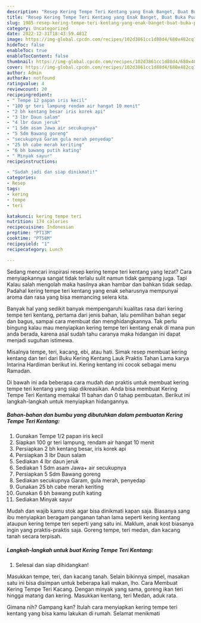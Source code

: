 ```yaml
---
description: "Resep Kering Tempe Teri Kentang yang Enak Banget, Buat Buka Puasa Menggugah Selera"
title: "Resep Kering Tempe Teri Kentang yang Enak Banget, Buat Buka Puasa Menggugah Selera"
slug: 1985-resep-kering-tempe-teri-kentang-yang-enak-banget-buat-buka-puasa-menggugah-selera
category: Uncategorized
date: 2022-12-31T18:43:59.481Z
image: https://img-global.cpcdn.com/recipes/102d3861cc1d88d4/680x482cq70/kering-tempe-teri-kentang-foto-resep-utama.jpg
hideToc: false
enableToc: true
enableTocContent: false
thumbnail: https://img-global.cpcdn.com/recipes/102d3861cc1d88d4/680x482cq70/kering-tempe-teri-kentang-foto-resep-utama.jpg
cover: https://img-global.cpcdn.com/recipes/102d3861cc1d88d4/680x482cq70/kering-tempe-teri-kentang-foto-resep-utama.jpg
author: Admin
authorAv: notfound
ratingvalue: 4
reviewcount: 20
recipeingredient:
- " Tempe 12 papan iris kecil"
- "100 gr teri lampung rendam air hangat 10 menit"
- "2 bh kentang besar iris korek api"
- "3 lbr Daun salam"
- "4 lbr daun jeruk"
- "1 Sdm asam Jawa air secukupnya"
- "5 Sdm Bawang goreng"
- "secukupnya Garam gula merah penyedap"
- "25 bh cabe merah keriting"
- "6 bh bawang putih kating"
- " Minyak sayur"
recipeinstructions:

- "Sudah jadi dan siap dinikmati!"
categories:
- Resep
tags:
- kering
- tempe
- teri

katakunci: kering tempe teri 
nutrition: 174 calories
recipecuisine: Indonesian
preptime: "PT13M"
cooktime: "PT58M"
recipeyield: "1"
recipecategory: Lunch

---
```



Sedang mencari inspirasi resep kering tempe teri kentang yang lezat? Cara menyiapkannya sangat tidak terlalu sulit namun tidak gampang juga. Tapi Kalau salah mengolah maka hasilnya akan hambar dan bahkan tidak sedap. Padahal kering tempe teri kentang yang enak seharusnya mempunyai aroma dan rasa yang bisa memancing selera kita.


Banyak hal yang sedikit banyak mempengaruhi kualitas rasa dari kering tempe teri kentang, pertama dari jenis bahan, lalu pemilihan bahan segar dan bagus, sampai cara membuat dan menghidangkannya. Tak perlu bingung kalau mau menyiapkan kering tempe teri kentang enak di mana pun anda berada, karena asal sudah tahu caranya maka hidangan ini dapat menjadi suguhan istimewa.

Misalnya tempe, teri, kacang, ebi, atau hati. Simak resep membuat kering kentang dan teri dari Buku Kering Kentang Lauk Praktis Tahan Lama karya Intarina Hardiman berikut ini. Kering kentang ini cocok sebagai menu Ramadan.


Di bawah ini ada beberapa cara mudah dan praktis untuk membuat kering tempe teri kentang yang siap dikreasikan. Anda bisa membuat Kering Tempe Teri Kentang memakai 11 bahan dan 0 tahap pembuatan. Berikut ini langkah-langkah untuk menyiapkan hidangannya.

<!--inarticleads1-->

##### Bahan-bahan dan bumbu yang dibutuhkan dalam pembuatan Kering Tempe Teri Kentang:

1. Gunakan  Tempe 1/2 papan iris kecil
1. Siapkan 100 gr teri lampung, rendam air hangat 10 menit
1. Persiapkan 2 bh kentang besar, iris korek api
1. Persiapkan 3 lbr Daun salam
1. Sediakan 4 lbr daun jeruk
1. Sediakan 1 Sdm asam Jawa+ air secukupnya
1. Persiapkan 5 Sdm Bawang goreng
1. Sediakan secukupnya Garam, gula merah, penyedap
1. Gunakan 25 bh cabe merah keriting
1. Gunakan 6 bh bawang putih kating
1. Sediakan  Minyak sayur


Mudah dan wajib kamu stok agar bisa dinikmati kapan saja. Biasanya sang ibu menyiapkan beragam panganan tahan lama seperti kering kentang ataupun kering tempe teri seperti yang satu ini. Maklum, anak kost biasanya ingin yang praktis-praktis saja. Goreng tempe, teri medan, dan kacang tanah secara terpisah. 

<!--inarticleads2-->

##### Langkah-langkah untuk buat Kering Tempe Teri Kentang:


1. Selesai dan siap dihidangkan!

Masukkan tempe, teri, dan kacang tanah. Selain bikinnya simpel, masakan satu ini bisa disimpan untuk beberapa kali makan, lho. Cara Membuat Kering Tempe Teri Kacang. Dengan minyak yang sama, goreng ikan teri hingga matang dan kering. Masukkan kentang, teri Medan, aduk rata. 

Gimana nih? Gampang kan? Itulah cara menyiapkan kering tempe teri kentang yang bisa kamu lakukan di rumah. Selamat menikmati
